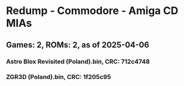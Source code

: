 # Redump - Commodore - Amiga CD MIAs
## Games: 2, ROMs: 2, as of 2025-04-06

### Astro Blox Revisited (Poland).bin, CRC: 712c4748
### ZGR3D (Poland).bin, CRC: 1f205c95
